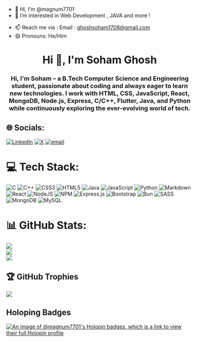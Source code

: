 - 👋 Hi, I’m @magnum7701
- 👀 I’m interested in  Web Development , JAVA and more !
<!--- 🌱 I’m currently learning Web development, Core JAVA and Flutter-->
<!--- 💞️ I’m looking to collaborate on ... -->
- 📫 Reach me via : Email : ghoshsoham1708@gmail.com
- 😄 Pronouns: He/Him
<!--- ⚡ Fun fact: ... -->

<h1 align="center">Hi 👋, I'm Soham Ghosh</h1>
<h3 align="center"> Hi, I'm Soham – a B.Tech Computer Science and Engineering student, passionate about coding and always eager to learn new technologies. I work with HTML, CSS, JavaScript, React, MongoDB, Node.js, Express, C/C++, Flutter, Java, and Python while continuously exploring the ever-evolving world of tech.</h3>


## 🌐 Socials:
[![LinkedIn](https://img.shields.io/badge/LinkedIn-%230077B5.svg?logo=linkedin&logoColor=white)](https://linkedin.com/in/soham-ghosh-826809275) [![X](https://img.shields.io/badge/X-black.svg?logo=X&logoColor=white)](https://x.com/ghsh_s_ohm_7781) [![email](https://img.shields.io/badge/Email-D14836?logo=gmail&logoColor=white)](mailto:ghoshsoham1708@gmail.com) 

# 💻 Tech Stack:
![C](https://img.shields.io/badge/c-%2300599C.svg?style=for-the-badge&logo=c&logoColor=white) ![C++](https://img.shields.io/badge/c++-%2300599C.svg?style=for-the-badge&logo=c%2B%2B&logoColor=white) ![CSS3](https://img.shields.io/badge/css3-%231572B6.svg?style=for-the-badge&logo=css3&logoColor=white) ![HTML5](https://img.shields.io/badge/html5-%23E34F26.svg?style=for-the-badge&logo=html5&logoColor=white) ![Java](https://img.shields.io/badge/java-%23ED8B00.svg?style=for-the-badge&logo=openjdk&logoColor=white) ![JavaScript](https://img.shields.io/badge/javascript-%23323330.svg?style=for-the-badge&logo=javascript&logoColor=%23F7DF1E) ![Python](https://img.shields.io/badge/python-3670A0?style=for-the-badge&logo=python&logoColor=ffdd54) ![Markdown](https://img.shields.io/badge/markdown-%23000000.svg?style=for-the-badge&logo=markdown&logoColor=white) ![React](https://img.shields.io/badge/react-%2320232a.svg?style=for-the-badge&logo=react&logoColor=%2361DAFB) ![NodeJS](https://img.shields.io/badge/node.js-6DA55F?style=for-the-badge&logo=node.js&logoColor=white) ![NPM](https://img.shields.io/badge/NPM-%23CB3837.svg?style=for-the-badge&logo=npm&logoColor=white) ![Express.js](https://img.shields.io/badge/express.js-%23404d59.svg?style=for-the-badge&logo=express&logoColor=%2361DAFB) ![Bootstrap](https://img.shields.io/badge/bootstrap-%238511FA.svg?style=for-the-badge&logo=bootstrap&logoColor=white) ![Bun](https://img.shields.io/badge/Bun-%23000000.svg?style=for-the-badge&logo=bun&logoColor=white) ![SASS](https://img.shields.io/badge/SASS-hotpink.svg?style=for-the-badge&logo=SASS&logoColor=white) ![MongoDB](https://img.shields.io/badge/MongoDB-%234ea94b.svg?style=for-the-badge&logo=mongodb&logoColor=white) ![MySQL](https://img.shields.io/badge/mysql-4479A1.svg?style=for-the-badge&logo=mysql&logoColor=white)
# 📊 GitHub Stats:
![](https://github-readme-stats.vercel.app/api?username=magnum7701&theme=dark&hide_border=false&include_all_commits=false&count_private=false)
<br/>
![](https://nirzak-streak-stats.vercel.app/?user=magnum7701&theme=dark&hide_border=false)
<br/>
![](https://github-readme-stats.vercel.app/api/top-langs/?username=magnum7701&theme=dark&hide_border=false&include_all_commits=false&count_private=false&layout=compact)

## 🏆 GitHub Trophies
![](https://github-profile-trophy.vercel.app/?username=magnum7701&theme=radical&no-frame=false&no-bg=false&margin-w=4)

<!-- Proudly created with GPRM ( https://gprm.itsvg.in ) -->


<!---
magnum7701/magnum7701 is a ✨ special ✨ repository because its `README.md` (this file) appears on your GitHub profile.
You can click the Preview link to take a look at your changes.
--->
<h2>Holoping Badges</h2>

[![An image of @magnum7701's Holopin badges, which is a link to view their full Holopin profile](https://holopin.me/magnum7701)](https://holopin.io/@magnum7701)
